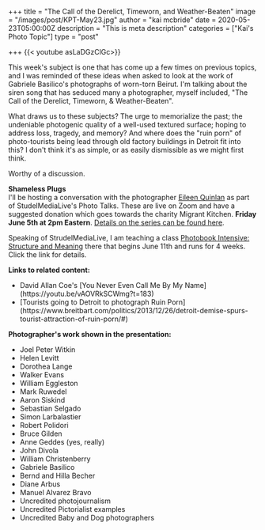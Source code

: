 +++
title = "The Call of the Derelict, Timeworn, and Weather-Beaten"
image = "/images/post/KPT-May23.jpg"
author = "kai mcbride"
date = 2020-05-23T05:00:00Z
description = "This is meta description"
categories = ["Kai's Photo Topic"]
type = "post"

+++
{{< youtube asLaDGzClGc>}}

This week's subject is one that has come up a few times on previous topics, and I was reminded of these ideas when asked to look at the work of Gabriele Basilico's photographs of worn-torn Beirut. I'm talking about the siren song that has seduced many a photographer, myself included, "The Call of the Derelict, Timeworn, & Weather-Beaten". 

What draws us to these subjects? The urge to memorialize the past; the undeniable photogenic quality of a well-used textured surface;  hoping to address loss, tragedy, and memory? And where does the "ruin porn" of photo-tourists being lead through old factory buildings in Detroit fit into this? I don't think it's as simple, or as easily dismissible as we might first think. 

Worthy of a discussion.

__Shameless Plugs__<br>
I'll be hosting a conversation with the photographer [Eileen Quinlan](http://eileenquinlan.com) as part of StudelMediaLive's Photo Talks. These are live on Zoom and have a suggested donation which goes towards the charity Migrant Kitchen. __Friday June 5th at 2pm Eastern__. [Details on the series can be found here](https://strudelmedialive.com/phototalks).

Speaking of StrudelMediaLive, I am teaching a class [Photobook Intensive: Structure and Meaning](https://strudelmedialive.com/classes/photobook-intensive-structure-and-meaning) there that begins June 11th and runs for 4 weeks. Click the link for details.

__Links to related content:__<br>
<ul>
	<li>David Allan Coe's [You Never Even Call Me By My Name](https://youtu.be/vAOVRkSCWmg?t=183)
	<li>[Tourists going to Detroit to photograph Ruin Porn](https://www.breitbart.com/politics/2013/12/26/detroit-demise-spurs-tourist-attraction-of-ruin-porn/#)
</ul>

__Photographer's work shown in the presentation:__<br>
<ul>
	<li>Joel Peter Witkin
	<li>Helen Levitt
	<li>Dorothea Lange
	<li>Walker Evans
	<li>William Eggleston
	<li>Mark Ruwedel
	<li>Aaron Siskind
	<li>Sebastian Selgado
	<li>Simon Larbalastier
	<li>Robert Polidori
	<li>Bruce Gilden
	<li>Anne Geddes (yes, really)
	<li>John Divola
	<li>William Christenberry
	<li>Gabriele Basilico
	<li>Bernd and Hilla Becher
	<li>Diane Arbus
	<li>Manuel Alvarez Bravo
	<li>Uncredited photojournalism
	<li>Uncredited Pictorialist examples
	<li>Uncredited Baby and Dog photographers
</ul>
